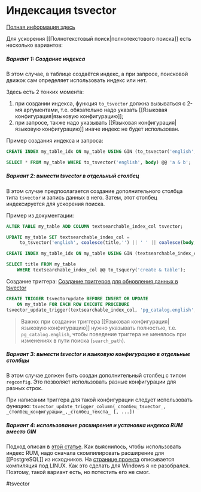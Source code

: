 # Индексация tsvector

[Полная информация здесь](https://postgrespro.ru/docs/postgrespro/9.5/textsearch-tables#textsearch-tables-index)


Для ускорения [[Полнотекстовый поиск|полнотекстового поиска]] есть несколько вариантов:

##### Вариант 1: Создание индекса

В этом случае, в таблице создаётся индекс, а при запросе, поисковой движок сам определяет использовать индекс или нет.

Здесь есть 2 тонких момента:
1) при создании индекса, функция `to_tsvector` должна вызываться с 2-мя аргументами, т.е. обязательно надо указать [[Языковая конфигурация|языковую конфигурацию]];
2) при запросе, также надо указывать [[Языковая конфигурация|языковую конфигурацию]] иначе индекс не будет использован.

Пример создания индекса и запроса:
```sql
CREATE INDEX my_table_idx ON my_table USING GIN (to_tsvector('english', body));

SELECT * FROM my_table WHERE to_tsvector('english', body) @@ 'a & b';
```


##### Вариант 2: вынести tsvector в отдельный столбец

В этом случае предпоолагается создание дополнительного столбца типа `tsvector` и запись данных в него. Затем, этот столбец индексируется для ускорения поиска.

Пример из документации:
```sql
ALTER TABLE my_table ADD COLUMN textsearchable_index_col tsvector;

UPDATE my_table SET textsearchable_index_col =
     to_tsvector('english', coalesce(title,'') || ' ' || coalesce(body,''));

CREATE INDEX my_table_idx ON my_table USING GIN (textsearchable_index_col);

SELECT title FROM my_table
	WHERE textsearchable_index_col @@ to_tsquery('create & table');
```

Создание триггера:
[Создание триггеров для обновления данных в tsvector](https://postgrespro.ru/docs/postgrespro/9.5/textsearch-features#textsearch-update-triggers)

```sql
CREATE TRIGGER tsvectorupdate BEFORE INSERT OR UPDATE
	ON my_table FOR EACH ROW EXECUTE PROCEDURE
tsvector_update_trigger(textsearchable_index_col, 'pg_catalog.english', title, body);
```

>Важно: при создании триггера [[Языковая конфигурация|языковую конфигурацию]] нужно указывать полностью, т.е. `pg_catalog.english`, чтобы поведение триггера не менялось при изменениях в пути поиска (`search_path`).


##### Вариант 3: вынести tsvector и языковую конфигурацию в отдельные столбцы

В этом случае должен быть создан дополнительный столбец с типом `regconfig`. Это позволяет использовать разные конфигурации для разных строк.

При написании триггера для такой конфигурации следует использовать функцию: `tsvector_update_trigger_column(_столбец_tsvector_, _столбец_конфигурации_,_столбец_текста_ [, ...])`

##### Вариант 4: использование расширения и установка индекса RUM вместо GIN

Подход описан в [этой статье](https://habr.com/ru/post/443368/). Как выяснилось, чтобы использовать индекс RUM, надо сначала скомпилировать расширение для [[PostgreSQL]] из исходников. На [странице проекта](https://github.com/postgrespro/rum/blob/master/README.md) описывается компиляция под LINUX. Как это сделать для Windows я не разобрался. Поэтому, такой вариант есть, но потестить его не смог.

#tsvector
